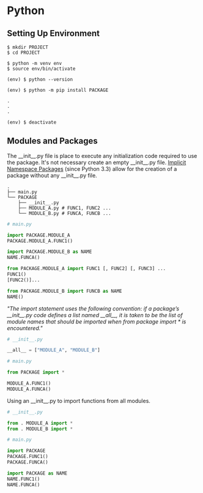 # Python

## Setting Up Environment

```shell
$ mkdir PROJECT
$ cd PROJECT

$ python -m venv env
$ source env/bin/activate

(env) $ python --version

(env) $ python -m pip install PACKAGE

.
.
.

(env) $ deactivate
```

## Modules and Packages

The \_\_init\_\_.py file is place to execute any initialization code required to use the package. It's not necessary create an empty \_\_init\_\_.py file. [Implicit Namespace Packages](https://www.python.org/dev/peps/pep-0420/) (since Python 3.3) allow for the creation of a package without any \_\_init\_\_.py file.

```shell
.
├── main.py
└── PACKAGE
    ├── __init__.py
    ├── MODULE_A.py # FUNC1, FUNC2 ...
    └── MODULE_B.py # FUNCA, FUNCB ...
```

```python
# main.py

import PACKAGE.MODULE_A
PACKAGE.MODULE_A.FUNC1()

import PACKAGE.MODULE_B as NAME
NAME.FUNCA()

from PACKAGE.MODULE_A import FUNC1 [, FUNC2] [, FUNC3] ...
FUNC1()
[FUNC2()]...

from PACKAGE.MODULE_B import FUNCB as NAME
NAME()
```

_"The import statement uses the following convention: if a package’s \_\_init\_\_.py code defines a list named \_\_all\_\_, it is taken to be the list of module names that should be imported when from package import * is encountered."_

```python
# __init__.py

__all__ = ["MODULE_A", "MODULE_B"]
```

```python
# main.py

from PACKAGE import *

MODULE_A.FUNC1()
MODULE_A.FUNCA()
```

Using an \_\_init\_\_.py to import functions from all modules.

```python
# __init__.py

from . MODULE_A import *
from . MODULE_B import *
```

```python
# main.py

import PACKAGE
PACKAGE.FUNC1()
PACKAGE.FUNCA()

import PACKAGE as NAME
NAME.FUNC1()
NAME.FUNCA()
```

